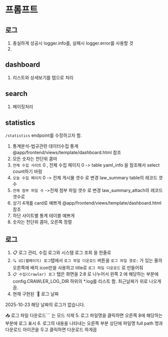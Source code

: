 # 프롬프트

## 로그

1. 충실하게 성공시 logger.info를, 실패시 logger.error를 사용할 것
2.

## dashboard

1. 리스트와 상세보기를 탭으로 처리

## search

1. 페이징처리

## statistics

`/statistics` endpoint를 수정하고자 함.

1. 통계분석-법규관련 데이터수집 통계 @app/frontend/views/template/dashboard.html 참조
2. 모든 숫자는 천단위 콤마
3. `전체 수집 사이트` 0 , 전체 수집 페이지 0 -> table  yaml_info 을 참조해서 select count하기 바람
4. `오늘 수집 페이지` 0 -> 전체 게시물 갯수 로 변경 law_summary table의 레코드 갯수
5. `전체 첨부 파일 수` ->전체 첨부 파일 갯수 로 변경 law_summary_attach의 레코드 갯수로
6. 상기 4개를 card로 예쁘게 @app/frontend/views/template/dashboard.html 참조
7. 하단 사이트별 통계 테이블 예쁘게
8. 숫자는 천단위 콤마, 오른쪽 정렬

## 로그

1. 📋 로그 관리, 수집 로그와 시스템 로그 조회 을 한줄로
2. `🔍 UI(웹페이지) 로그`탭에서 `로그 파일 다운로드` 버튼을 `로그 파일 경로:` 가 있는 줄의 오른쪽에 배치 icon만을 사용하고 title로 `로그 파일 다운로드` 로 만들어줘
3. `📋 수집(Crawler) 로그` 탭은 화면을 2:8 로 나누어서 왼쪽 2 에 해당하는 부분에 config.CRAWLER_LOG_DIR 하위의 *.log를 리스트 함. 최근날짜가 위로 나오게끔.
4. 현재 구현된 `📅 로그 날짜

2025-10-23
해당 날짜의 로그가 없습니다.

📥 로그 파일 다운로드``` 는 모드 삭제
5. 로그 파일명을 클릭하면 오른쪽 8에 해당하는 부분에 로그 표시
6. 로그의 내용을 나타내는 오른쪽 부분 상단에 파일명 full path 명과  다운로드 아이콘을 두고 클릭하면 다운로드 하게끔
